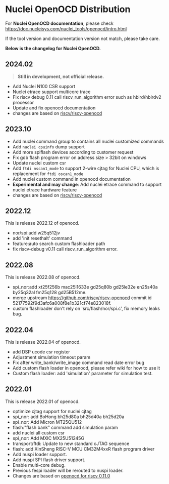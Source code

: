 # Nuclei OpenOCD Distribution

For **Nuclei OpenOCD documentation**, please check https://doc.nucleisys.com/nuclei_tools/openocd/intro.html

If the tool version and documentation version not match, please take care.

**Below is the changelog for Nuclei OpenOCD.**

## 2024.02

> **Still in development, not official release.**

* Add Nuclei N100 CSR support
* Nuclei etrace support multicore trace
* Fix riscv debug 0.11 call riscv_run_algorithm error such as hbird/hbirdv2 processor
* Update and fix openocd documentation
* changes are based on [riscv/riscv-openocd](https://github.com/riscv/riscv-openocd/commit/52177592)

## 2023.10

* Add nuclei command group to contains all nuclei customized commands
* Add `nuclei cpuinfo` dump support
* Add more spiflash devices according to customer request
* Fix gdb flash program error on address size > 32bit on windows
* Update nuclei custom csr
* Add `ftdi nscan1_mode` to support 2-wire cjtag for Nuclei CPU, which is replacement for `ftdi oscan1_mode`
* Add nuclei custom command in openocd documentation
* **Experimental and may change**: Add nuclei etrace command to support nuclei etrace hardware feature
* changes are based on [riscv/riscv-openocd](https://github.com/riscv/riscv-openocd/commit/52177592)

## 2022.12

This is release 2022.12 of openocd.

* nor/spi:add w25q512jv
* add 'init resethalt' command
* feature:auto search custom flashloader path
* fix riscv-debug v0.11 call riscv_run_algorithm error.


## 2022.08

This is release 2022.08 of openocd.

* spi_nor:add xt25f256b mac25l1633e gd25q80b gd25le32e en25s40a by25q32al fm25q128 gd25B512me.
* merge upstream https://github.com/riscv/riscv-openocd commit id 52177592f9d3afc6a008f8e1b321cf74e823018f.
* custom flashloader don't rely on 'src/flash/nor/spi.c', fix memory leaks bug.


## 2022.04

This is release 2022.04 of openocd.

* add DSP ucode csr register
* Adjustment simulation timeout param
* Fix after write_bank/write_image command read date error bug
* Add custom flash loader in openocd, please refer wiki for how to use it
* Custom flash loader: add 'simulation' parameter for simulation test.


## 2022.01

This is release 2022.01 of openocd.

* optimize cjtag support for nuclei cjtag
* spi_nor: add BoHong bh25d80a bh25d40a bh25d20a
* spi_nor: Add Micron MT25QU512
* flash:"flash bank" command add simulation param
* add nuclei all custom csr
* spi_nor: Add MXIC MX25U51245G
* transport/ftdi: Update to new standard cJTAG sequence
* flash: add XinSheng RISC-V MCU CM32M4xxR flash program driver
* Add nuspi loader support.
* Add nuspi SPI flash driver support.
* Enable multi-core debug.
* Previous fespi loader will be rerouted to nuspi loader.
* Changes are based on [openocd for riscv 0.11.0](https://github.com/riscv/riscv-openocd/commit/6edf98db7f98c5e24bc51cf98419bdf5bbc530e6)
